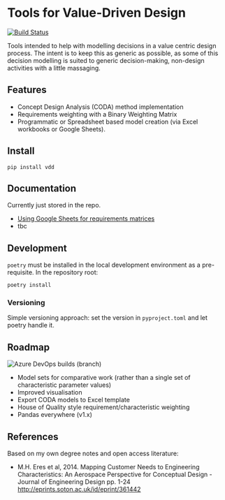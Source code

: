 Tools for Value-Driven Design
=============================

[![Build Status][master-build-status]][azure-pipeline]


Tools intended to help with modelling decisions in a value centric
design process. The intent is to keep this as generic as possible, as
some of this decision modelling is suited to generic decision-making,
non-design activities with a little massaging.


Features
-------

  - Concept Design Analysis (CODA) method implementation
  - Requirements weighting with a Binary Weighting Matrix
  - Programmatic or Spreadsheet based model creation (via Excel
    workbooks or Google Sheets).


Install
-------

    pip install vdd


Documentation
-------

Currently just stored in the repo.

  - [Using Google Sheets for requirements matrices][binwm-gsheets]
  - tbc


Development
-----------

`poetry` must be installed in the local development environment as a pre-requisite. In the repository root:


	poetry install

### Versioning

Simple versioning approach: set the version in `pyproject.toml` and let poetry handle it.

Roadmap
-------

![Azure DevOps builds (branch)][develop-build-status]

  - Model sets for comparative work (rather than a single set of
	characteristic parameter values)
  - Improved visualisation
  - Export CODA models to Excel template
  - House of Quality style requirement/characteristic weighting
  - Pandas everywhere (v1.x)


References
----------

Based on my own degree notes and open access literature:

  - M.H. Eres et al, 2014. Mapping Customer Needs to Engineering
	Characteristics: An Aerospace Perspective for Conceptual Design -
	Journal of Engineering Design pp. 1-24
	<http://eprints.soton.ac.uk/id/eprint/361442>

<!-- statuses -->
[azure-pipeline]: https://dev.azure.com/corriander/github-public/_build/latest?definitionId=2&branchName=master
[master-build-status]: https://dev.azure.com/corriander/github-public/_apis/build/status/corriander.vdd?branchName=master
[develop-build-status]: https://img.shields.io/azure-devops/build/corriander/8c97c580-4bf1-4e14-80b2-1be44ecc86f6/2/develop?label=develop
[binwm-gsheets]: ./docs/gsheets-integration.md
